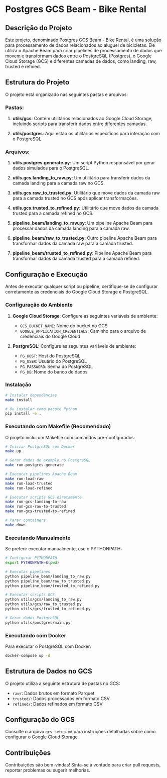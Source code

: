 # Postgres GCS Beam - Bike Rental

## Descrição do Projeto

Este projeto, denominado Postgres GCS Beam - Bike Rental, é uma solução para processamento de dados relacionados ao aluguel de bicicletas. Ele utiliza o Apache Beam para criar pipelines de processamento de dados que movem e transformam dados entre o PostgreSQL (Postgres), o Google Cloud Storage (GCS) e diferentes camadas de dados, como landing, raw, trusted e refined.

## Estrutura do Projeto

O projeto está organizado nas seguintes pastas e arquivos:

### Pastas:

1. **utils/gcs**: Contém utilitários relacionados ao Google Cloud Storage, incluindo scripts para transferir dados entre diferentes camadas.

2. **utils/postgres**: Aqui estão os utilitários específicos para interação com o PostgreSQL.

### Arquivos:

1. **utils.postgres.generate.py**: Um script Python responsável por gerar dados simulados para o PostgreSQL.

2. **utils.gcs.landing_to_raw.py**: Um utilitário para transferir dados da camada landing para a camada raw no GCS.

3. **utils.gcs.raw_to_trusted.py**: Utilitário que move dados da camada raw para a camada trusted no GCS após aplicar transformações.

4. **utils.gcs.trusted_to_refined.py**: Utilitário que move dados da camada trusted para a camada refined no GCS.

5. **pipeline_beam/landing_to_raw.py**: Um pipeline Apache Beam para processar dados da camada landing para a camada raw.

6. **pipeline_beam/raw_to_trusted.py**: Outro pipeline Apache Beam para transformar dados da camada raw para a camada trusted.

7. **pipeline_beam/trusted_to_refined.py**: Pipeline Apache Beam para transformar dados da camada trusted para a camada refined.

## Configuração e Execução

Antes de executar qualquer script ou pipeline, certifique-se de configurar corretamente as credenciais do Google Cloud Storage e PostgreSQL.

### Configuração do Ambiente

1. **Google Cloud Storage**: Configure as seguintes variáveis de ambiente:
   - `GCS_BUCKET_NAME`: Nome do bucket no GCS
   - `GOOGLE_APPLICATION_CREDENTIALS`: Caminho para o arquivo de credenciais do Google Cloud

2. **PostgreSQL**: Configure as seguintes variáveis de ambiente:
   - `PG_HOST`: Host do PostgreSQL
   - `PG_USER`: Usuário do PostgreSQL
   - `PG_PASSWORD`: Senha do PostgreSQL
   - `PG_DB`: Nome do banco de dados

### Instalação

```bash
# Instalar dependências
make install

# Ou instalar como pacote Python
pip install -e .
```

### Executando com Makefile (Recomendado)

O projeto inclui um Makefile com comandos pré-configurados:

```bash
# Iniciar PostgreSQL com Docker
make up

# Gerar dados de exemplo no PostgreSQL
make run-postgres-generate

# Executar pipelines Apache Beam
make run-load-raw
make run-load-trusted
make run-load-refined

# Executar scripts GCS diretamente
make run-gcs-landing-to-raw
make run-gcs-raw-to-trusted
make run-gcs-trusted-to-refined

# Parar containers
make down
```

### Executando Manualmente

Se preferir executar manualmente, use o PYTHONPATH:

```bash
# Configurar PYTHONPATH
export PYTHONPATH=$(pwd)

# Executar pipelines
python pipeline_beam/landing_to_raw.py
python pipeline_beam/raw_to_trusted.py
python pipeline_beam/trusted_to_refined.py

# Executar scripts GCS
python utils/gcs/landing_to_raw.py
python utils/gcs/raw_to_trusted.py
python utils/gcs/trusted_to_refined.py

# Gerar dados PostgreSQL
python utils/postgres/main.py
```

### Executando com Docker

Para executar o PostgreSQL com Docker:

```bash
docker-compose up -d
```

## Estrutura de Dados no GCS

O projeto utiliza a seguinte estrutura de pastas no GCS:

- `raw/`: Dados brutos em formato Parquet
- `trusted/`: Dados processados em formato CSV
- `refined/`: Dados refinados em formato CSV

## Configuração do GCS

Consulte o arquivo `gcs_setup.md` para instruções detalhadas sobre como configurar o Google Cloud Storage.

## Contribuições

Contribuições são bem-vindas! Sinta-se à vontade para criar pull requests, reportar problemas ou sugerir melhorias.
